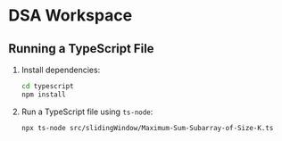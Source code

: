 # DSA Workspace

## Running a TypeScript File

1. Install dependencies:

   ```sh
   cd typescript
   npm install
   ```

2. Run a TypeScript file using `ts-node`:

   ```sh
   npx ts-node src/slidingWindow/Maximum-Sum-Subarray-of-Size-K.ts
   ```
